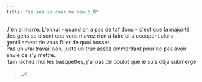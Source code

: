 ```yaml
---
title: "ze sea is over me now ô_Ô"
---
```


J'en ai marre. L'ennui - quand on a pas de taf donc - c'est que la majorité
des gens se disent que vous n'avez rien à faire et s'occupent alors
gentillement de vous filler de quoi bosser.  
Pas un vrai travail non, juste un truc assez emmerdant pour ne pas avoir envie
de s'y mettre.  
'tain lâchez moi les basquettes, j'ai pas de boulot que je suis déjà submergé
>_<

